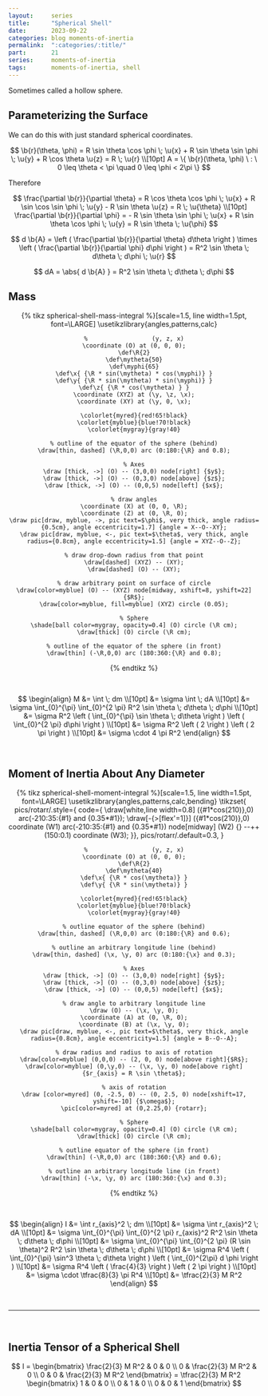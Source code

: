```yaml
---
layout:     series
title:      "Spherical Shell"
date:       2023-09-22
categories: blog moments-of-inertia
permalink:  ":categories/:title/"
part:       21
series:     moments-of-inertia
tags:       moments-of-inertia, shell
---
```


Sometimes called a hollow sphere.

## Parameterizing the Surface

We can do this with just standard spherical coordinates.

$$
\b{r}(\theta, \phi) = R \sin \theta \cos \phi \; \u{x} + R \sin \theta \sin \phi \; \u{y} + R \cos \theta \u{z} = R \; \u{r} \\[10pt]
A = \{ \b{r}(\theta, \phi) \ : \ 0 \leq \theta < \pi \quad 0 \leq \phi < 2\pi \}
$$

Therefore

$$
\frac{\partial \b{r}}{\partial \theta} = R \cos \theta \cos \phi \; \u{x} + R \sin \cos \sin \phi \; \u{y} - R \sin \theta \u{z} = R \; \u{\theta}
\\[10pt]
\frac{\partial \b{r}}{\partial \phi} = - R \sin \theta \sin \phi \; \u{x} + R \sin \theta \cos \phi \; \u{y} = R \sin \theta \; \u{\phi}
$$

$$
d \b{A} = \left ( \frac{\partial \b{r}}{\partial \theta} d\theta \right ) \times \left ( \frac{\partial \b{r}}{\partial \phi} d\phi \right ) = R^2 \sin \theta \; d\theta \; d\phi \; \u{r}
$$

$$
dA = \abs{ d \b{A} } = R^2 \sin \theta \; d\theta \; d\phi
$$

## Mass

<center>
{% tikz spherical-shell-mass-integral %}[scale=1.5, line width=1.5pt, font=\LARGE]
    \usetikzlibrary{angles,patterns,calc}

    %                  (y, z, x)
    \coordinate (O) at (0, 0, 0);
    \def\R{2}
    \def\mytheta{50}
    \def\myphi{65}
    \def\x{ {\R * sin(\mytheta) * cos(\myphi)} }
    \def\y{ {\R * sin(\mytheta) * sin(\myphi)} }
    \def\z{ {\R * cos(\mytheta) } }
    \coordinate (XYZ) at (\y, \z, \x);
    \coordinate (XY) at (\y, 0, \x);

    \colorlet{myred}{red!65!black}
    \colorlet{myblue}{blue!70!black}
    \colorlet{mygray}{gray!40}

    % outline of the equator of the sphere (behind)
    \draw[thin, dashed] (\R,0,0) arc (0:180:{\R} and 0.8);

    % Axes
    \draw [thick, ->] (O) -- (3,0,0) node[right] {$y$};
    \draw [thick, ->] (O) -- (0,3,0) node[above] {$z$};
    \draw [thick, ->] (O) -- (0,0,5) node[left] {$x$};

    % draw angles
    \coordinate (X) at (0, 0, \R);
    \coordinate (Z) at (0, \R, 0);
    \draw pic[draw, myblue, ->, pic text=$\phi$, very thick, angle radius={0.5cm}, angle eccentricity=1.7] {angle = X--O--XY};
    \draw pic[draw, myblue, <-, pic text=$\theta$, very thick, angle radius={0.8cm}, angle eccentricity=1.5] {angle = XYZ--O--Z};

    % draw drop-down radius from that point
    \draw[dashed] (XYZ) -- (XY);
    \draw[dashed] (O) -- (XY);

    % draw arbitrary point on surface of circle
    \draw[color=myblue] (O) -- (XYZ) node[midway, xshift=8, yshift=22] {$R$};
    \draw[color=myblue, fill=myblue] (XYZ) circle (0.05);

    % Sphere
    \shade[ball color=mygray, opacity=0.4] (O) circle (\R cm);
    \draw[thick] (O) circle (\R cm);

    % outline of the equator of the sphere (in front)
    \draw[thin] (-\R,0,0) arc (180:360:{\R} and 0.8);

{% endtikz %}
</center>

<br>

$$
\begin{align}
    M &= \int \; dm \\[10pt]
    &= \sigma \int \; dA \\[10pt]
    &= \sigma \int_{0}^{\pi} \int_{0}^{2 \pi} R^2 \sin \theta \; d\theta \; d\phi \\[10pt]
    &= \sigma R^2 \left ( \int_{0}^{\pi} \sin \theta \; d\theta \right ) \left ( \int_{0}^{2 \pi} d\phi \right ) \\[10pt]
    &= \sigma R^2 \left ( 2 \right ) \left ( 2 \pi \right ) \\[10pt]
    &= \sigma \cdot 4 \pi R^2
\end{align}
$$

<br>

## Moment of Inertia About Any Diameter

<center>
{% tikz spherical-shell-moment-integral %}[scale=1.5, line width=1.5pt, font=\LARGE]
    \usetikzlibrary{angles,patterns,calc,bending}
    \tikzset{
        pics/rotarr/.style={
            code={
            \draw[white,line width=0.8] ({#1*cos(210)},0) arc(-210:35:{#1} and {0.35*#1});
            \draw[-{>[flex'=1]}] ({#1*cos(210)},0) coordinate (W1) arc(-210:35:{#1} and {0.35*#1})
                node[midway] (W2) {} --++ (150:0.1) coordinate (W3);
        }},
        pics/rotarr/.default=0.3,
    }

    %                  (y, z, x)
    \coordinate (O) at (0, 0, 0);
    \def\R{2}
    \def\mytheta{40}
    \def\x{ {\R * cos(\mytheta)} }
    \def\y{ {\R * sin(\mytheta)} }

    \colorlet{myred}{red!65!black}
    \colorlet{myblue}{blue!70!black}
    \colorlet{mygray}{gray!40}

    % outline equator of the sphere (behind)
    \draw[thin, dashed] (\R,0,0) arc (0:180:{\R} and 0.6);

    % outline an arbitrary longitude line (behind)
    \draw[thin, dashed] (\x, \y, 0) arc (0:180:{\x} and 0.3);

    % Axes
    \draw [thick, ->] (O) -- (3,0,0) node[right] {$y$};
    \draw [thick, ->] (O) -- (0,3,0) node[above] {$z$};
    \draw [thick, ->] (O) -- (0,0,5) node[left] {$x$};

    % draw angle to arbitrary longitude line
    \draw (O) -- (\x, \y, 0);
    \coordinate (A) at (0, \R, 0);
    \coordinate (B) at (\x, \y, 0);
    \draw pic[draw, myblue, <-, pic text=$\theta$, very thick, angle radius={0.8cm}, angle eccentricity=1.5] {angle = B--O--A};

    % draw radius and radius to axis of rotation
    \draw[color=myblue] (0,0,0) -- (2, 0, 0) node[above right]{$R$};
    \draw[color=myblue] (0,\y,0) -- (\x, \y, 0) node[above right]{$r_{axis} = R \sin \theta$};

    % axis of rotation
    \draw [color=myred] (0, -2.5, 0) -- (0, 2.5, 0) node[xshift=17, yshift=-10] {$\omega$};
    \pic[color=myred] at (0,2.25,0) {rotarr};

    % Sphere
    \shade[ball color=mygray, opacity=0.4] (O) circle (\R cm);
    \draw[thick] (O) circle (\R cm);

    % outline equator of the sphere (in front)
    \draw[thin] (-\R,0,0) arc (180:360:{\R} and 0.6);
    
    % outline an arbitrary longitude line (in front)
    \draw[thin] (-\x, \y, 0) arc (180:360:{\x} and 0.3);

{% endtikz %}
</center>

<br>

$$
\begin{align}
    I &= \int r_{axis}^2 \; dm \\[10pt]
    &= \sigma \int r_{axis}^2 \; dA \\[10pt]
    &= \sigma \int_{0}^{\pi} \int_{0}^{2 \pi} r_{axis}^2 R^2 \sin \theta \; d\theta \; d\phi \\[10pt]
    &= \sigma \int_{0}^{\pi} \int_{0}^{2 \pi} (R \sin \theta)^2 R^2 \sin \theta \; d\theta \; d\phi \\[10pt]
    &= \sigma R^4 \left ( \int_{0}^{\pi} \sin^3 \theta \; d\theta \right ) \left ( \int_{0}^{2\pi} d \phi \right ) \\[10pt]
    &= \sigma R^4 \left ( \frac{4}{3} \right ) \left ( 2 \pi \right ) \\[10pt]
    &= \sigma \cdot \tfrac{8}{3} \pi R^4 \\[10pt]
    &= \tfrac{2}{3} M R^2
\end{align}
$$


<br>

---

<br>

## Inertia Tensor of a Spherical Shell

$$
I = \begin{bmatrix}
    \frac{2}{3} M R^2 & 0 & 0 \\
    0  & \frac{2}{3} M R^2 & 0 \\
    0  & 0 & \frac{2}{3} M R^2
\end{bmatrix}
= \tfrac{2}{3} M R^2 \begin{bmatrix}
    1 & 0 & 0 \\
    0  & 1 & 0 \\
    0  & 0 & 1
\end{bmatrix}
$$